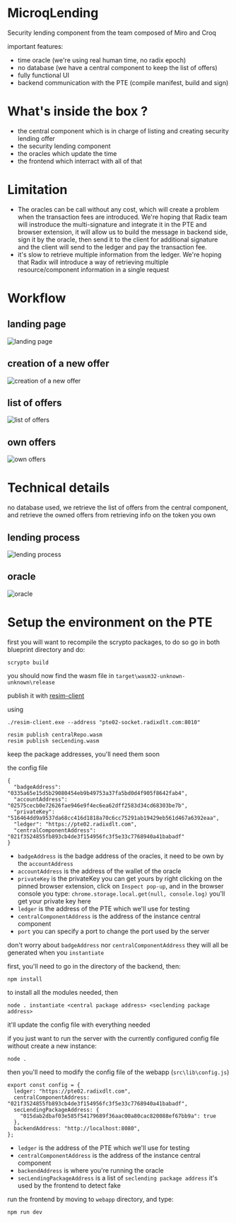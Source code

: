 # MicroqLending

Security lending component from the team composed of Miro and Croq

important features:

- time oracle (we're using real human time, no radix epoch)
- no database (we have a central component to keep the list of offers)
- fully functional UI
- backend communication with the PTE (compile manifest, build and sign)

# What's inside the box ?

- the central component which is in charge of listing and creating security lending offer
- the security lending component
- the oracles which update the time
- the frontend which interract with all of that

# Limitation

- The oracles can be call without any cost, which will create a problem when the transaction fees are introduced.
We're hoping that Radix team will instroduce the multi-signature and integrate it in the PTE and browser extension,
it will allow us to build the message in backend side, sign it by the oracle, then send it to the client for
additional signature and the client will send to the ledger and pay the transaction fee.
- it's slow to retrieve multiple information from the ledger.
We're hoping that Radix will introduce a way of retrieving multiple resource/component information in a single request

# Workflow

## landing page

![landing page](landing.PNG)

## creation of a new offer

![creation of a new offer](Create.PNG)

## list of offers

![list of offers](listOfOffer.PNG)

## own offers

![own offers](OwnOffer.PNG)

# Technical details

no database used, we retrieve the list of offers from the central component, and retrieve the owned offers from retrieving info on the token you own

## lending process

![lending process](lending.png)

## oracle

![oracle](oracle.png)

# Setup the environment on the PTE

first you will want to recompile the scrypto packages, to do so go in both blueprint directory and do:
```
scrypto build
```
you should now find the wasm file in `target\wasm32-unknown-unknown\release`

publish it with [resim-client](https://github.com/radixdlt/babylon-pte/releases)

using

```
./resim-client.exe --address "pte02-socket.radixdlt.com:8010"

resim publish centralRepo.wasm
resim publish secLending.wasm
```

keep the package addresses, you'll need them soon

the config file

```
{
  "badgeAddress": "0335a65e15d5b29080454eb9b49753a37fa5bd0d4f905f8642fab4",
  "accountAddress": "02575cecb0e72626fae946e9f4ec6ea62dff2583d34cd68303be7b",
  "privateKey": "516464dd9a9537da68cc416d1818a70c6cc75291ab19429eb561d467a6392eaa",
  "ledger": "https://pte02.radixdlt.com",
  "centralComponentAddress": "021f3524855fb893cb4de3f154956fc3f5e33c7768940a41babadf"
}
```

- `badgeAddress` is the badge address of the oracles, it need to be own by the `accountAddress`
- `accountAddress` is the address of the wallet of the oracle
- `privateKey` is the privateKey you can get yours by right clicking on the pinned browser extension, click on `Inspect pop-up`, and in the browser console you type: `chrome.storage.local.get(null, console.log)` you'll get your private key here
- `ledger` is the address of the PTE which we'll use for testing
- `centralComponentAddress` is the address of the instance central component
- `port` you can specify a port to change the port used by the server

don't worry about `badgeAddress` nor `centralComponentAddress` they will all be generated when you `instantiate`

first, you'll need to go in the directory of the backend, then:
```
npm install
```
to install all the modules needed, then
```
node . instantiate <central package address> <seclending package address>
```
it'll update the config file with everything needed

if you just want to run the server with the currently configured config file without create a new instance:
```
node .
```

then you'll need to modify the config file of the webapp (`src\lib\config.js`)
```
export const config = {
  ledger: "https://pte02.radixdlt.com",
  centralComponentAddress: "021f3524855fb893cb4de3f154956fc3f5e33c7768940a41babadf",
  secLendingPackageAddress: {
    "015dab2dbaf03e585f54179689f36aac00a80cac820088ef67bb9a": true
  }, 
  backendAddress: "http://localhost:8080",
};
```
- `ledger` is the address of the PTE which we'll use for testing
- `centralComponentAddress` is the address of the instance central component
- `backendAddress` is where you're running the oracle
- `secLendingPackageAddress` is a list of `seclending package address` it's used by the frontend to detect fake

run the frontend by moving to `webapp` directory, and type:
```
npm run dev
```



